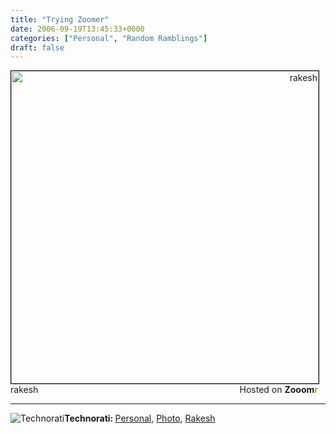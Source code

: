 ```yaml
---
title: "Trying Zoomer"
date: 2006-09-19T13:45:33+0000
categories: ["Personal", "Random Ramblings"]
draft: false
---
```



<p style="width:492px;text-align:right;"><a href="http://beta.zooomr.com/photos/21582@Z01/285767/" title="Photo Sharing"><img src="http://static.zooomr.com/images/285767_af0e4becd0.jpg" alt="rakesh" style="border:1px solid #000000;" border="0" height="500" width="492" /></a><span style="float:left;">rakesh</span> Hosted on <strong>Zooom<span style="color:#9eae15;">r</span></strong></p>

<hr /><p><img src="http://rakeshkumar.wordpress.com/wp-content/uploads/2006/08/technorati.gif" alt="Technorati" /><strong>Technorati: </strong><a href="http://www.technorati.com/tag/Personal" rel="tag">Personal</a>, <a href="http://www.technorati.com/tag/Photo" rel="tag">Photo</a>, <a href="http://www.technorati.com/tag/Rakesh" rel="tag">Rakesh</a></p>
